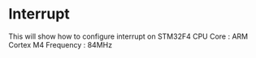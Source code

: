 # Interrupt
This will show how to configure interrupt on STM32F4
CPU Core : ARM Cortex M4
Frequency : 84MHz

